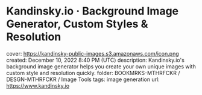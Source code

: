 # Kandinsky.io · Background Image Generator, Custom Styles & Resolution

cover: https://kandinsky-public-images.s3.amazonaws.com/icon.png
created: December 10, 2022 8:40 PM (UTC)
description: Kandinsky.io's background image generator helps you create your own unique images with custom style and resolution quickly.
folder: BOOKMRKS-MTHRFCKR / DESGN-MTHRFCKR / Image Tools
tags: image generation
url: https://www.kandinsky.io
